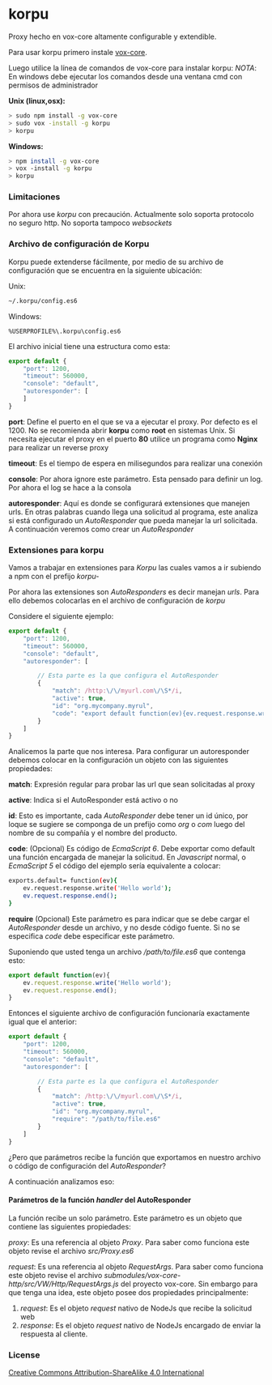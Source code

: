 # korpu
Proxy hecho en vox-core altamente configurable y extendible.

Para usar korpu primero instale [vox-core](https://www.npmjs.com/package/vox-core).

Luego utilice la línea de comandos de vox-core para instalar korpu: 
*NOTA*: En windows debe ejecutar los comandos desde una ventana cmd con permisos de administrador


**Unix (linux,osx):**

```bash
> sudo npm install -g vox-core
> sudo vox -install -g korpu
> korpu 
```


**Windows:**

```bash
> npm install -g vox-core
> vox -install -g korpu
> korpu 
```

### Limitaciones

Por ahora use *korpu* con precaución. Actualmente solo soporta protocolo no seguro http. No soporta tampoco *websockets*


### Archivo de configuración de Korpu

Korpu puede extenderse fácilmente, por medio de su archivo de configuración que se encuentra en la siguiente ubicación:

Unix:
```bash
~/.korpu/config.es6
```

Windows:
```batch
%USERPROFILE%\.korpu\config.es6
```

El archivo inicial tiene una estructura como esta: 

```javascript
export default {
    "port": 1200,
    "timeout": 560000,
    "console": "default",
    "autoresponder": [
    ]
}
```

**port**: Define el puerto en el que se va a ejecutar el proxy. Por defecto es el 1200. No se recomienda abrir **korpu** como **root** en sistemas Unix. Si necesita ejecutar el proxy en el puerto **80** utilice un programa como **Nginx** para realizar un reverse proxy

**timeout**: Es el tiempo de espera en milisegundos para realizar una conexión

**console**: Por ahora ignore este parámetro. Esta pensado para definir un log. Por ahora el log se hace a la consola

**autoresponder**: Aquí es donde se configurará extensiones que manejen urls. En otras palabras cuando llega una solicitud al programa, este analiza si está configurado un *AutoResponder* que pueda manejar la url solicitada. A continuación veremos como crear un *AutoResponder*


### Extensiones para korpu

Vamos a trabajar en extensiones para *Korpu* las cuales vamos a ir subiendo a npm con el prefijo *korpu-* 

Por ahora las extensiones son *AutoResponders* es decir manejan *urls*. 
Para ello debemos colocarlas en el archivo de configuración de *korpu*

Considere el siguiente ejemplo: 

```javascript
export default {
    "port": 1200,
    "timeout": 560000,
    "console": "default",
    "autoresponder": [

        // Esta parte es la que configura el AutoResponder
        {
            "match": /http:\/\/myurl.com\/\S*/i,
            "active": true,
            "id": "org.mycompany.myrul",
            "code": "export default function(ev){ev.request.response.write('Hello world');ev.request.response.end();}"
        }
    ]
}
```

Analicemos la parte que nos interesa. Para configurar un autoresponder debemos colocar en la configuración un objeto con las siguientes propiedades:


**match**: Expresión regular para probar las url que sean solicitadas al proxy

**active**: Indica si el AutoResponder está activo o no

**id**: Esto es importante, cada *AutoResponder* debe tener un id único, por loque se sugiere se componga de un prefijo como *org* o *com* luego del nombre de su compañía y el nombre del producto. 

**code**: (Opcional) Es código de *EcmaScript 6*. Debe exportar como default una función encargada de manejar la solicitud. En *Javascript* normal, o *EcmaScript 5* el código del ejemplo sería equivalente a colocar:

```bash
exports.default= function(ev){
    ev.request.response.write('Hello world');
    ev.request.response.end();
}
```

**require** (Opcional) Este parámetro es para indicar que se debe cargar el *AutoResponder* desde un archivo, y no desde código fuente. Si no se especifica *code* debe especificar este parámetro. 

Suponiendo que usted tenga un archivo */path/to/file.es6* que contenga esto:

```javascript
export default function(ev){
    ev.request.response.write('Hello world');
    ev.request.response.end();
}
```

Entonces el siguiente archivo de configuración funcionaría exactamente igual que el anterior:

```javascript
export default {
    "port": 1200,
    "timeout": 560000,
    "console": "default",
    "autoresponder": [

        // Esta parte es la que configura el AutoResponder
        {
            "match": /http:\/\/myurl.com\/\S*/i,
            "active": true,
            "id": "org.mycompany.myrul",
            "require": "/path/to/file.es6"
        }
    ]
}
```

¿Pero que parámetros recibe la función que exportamos en nuestro archivo o código de configuración del *AutoResponder*?

A continuación analizamos eso: 

#### Parámetros de la función *handler* del AutoResponder

La función recibe un solo parámetro. Este parámetro es un objeto que contiene las siguientes propiedades:

*proxy*: Es una referencia al objeto *Proxy*. Para saber como funciona este objeto revise el archivo *src/Proxy.es6*

*request*: Es una referencia al objeto *RequestArgs*. Para saber como funciona este objeto revise el archivo *submodules/vox-core-http/src/VW/Http/RequestArgs.js* del proyecto vox-core. Sin embargo para que tenga una idea, este objeto posee dos propiedades principalmente:

1. *request*: Es el objeto *request* nativo de NodeJs que recibe la solicitud web
2. *response*: Es el objeto *request* nativo de NodeJs encargado de enviar la respuesta al cliente. 

### License

[Creative Commons Attribution-ShareAlike 4.0 International](/LICENSE)





